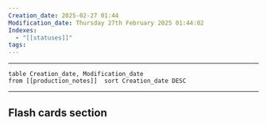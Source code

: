 ```yaml
---
Creation_date: 2025-02-27 01:44
Modification_date: Thursday 27th February 2025 01:44:02
Indexes:
  - "[[statuses]]"
tags:
---
```


----

```dataview
table Creation_date, Modification_date
from [[production_notes]]  sort Creation_date DESC
```























---
## Flash cards section
